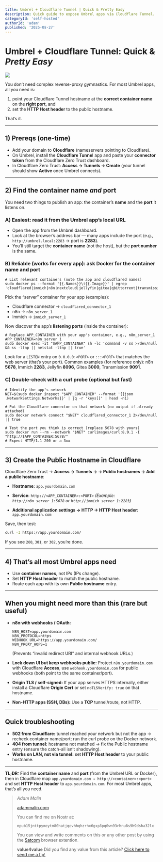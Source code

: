 ```yaml
---
title: Umbrel + Cloudflare Tunnel | Quick & Pretty Easy
description: Quick guide to expose Umbrel apps via Cloudflare Tunnel.
categoryId: 'self-hosted'
authorId: 'adam'
published: '2025-08-27'
---
```


# Umbrel + Cloudflare Tunnel: Quick & *Pretty Easy*

![](http://hedgedoc.malin.onl/uploads/e250d0d8-0386-4d8c-8ebe-a6f805ba1e31.jpg)

You don’t need complex reverse-proxy gymnastics. For most Umbrel apps, all you need is:

1. point your Cloudflare Tunnel hostname at the **correct container name** on the **right port**, and
2. set the **HTTP Host header** to the public hostname.

That’s it.

---

## 1) Prereqs (one-time)

* Add your domain to **Cloudflare** (nameservers pointing to Cloudflare).
* On Umbrel, install the **Cloudflare Tunnel** app and paste your **connector token** from the Cloudflare Zero Trust dashboard.
* In Cloudflare Zero Trust: **Access → Tunnels → Create** (your tunnel should show **Active** once Umbrel connects).

---

## 2) Find the **container name** *and* **port**

You need two things to publish an app: the container’s **name** and the **port** it listens on.

### A) Easiest: read it from the Umbrel app’s local URL

* Open the app from the Umbrel dashboard.
* Look at the browser’s address bar — many apps include the port (e.g., `http://umbrel.local:2283` → port is **2283**).
* You’ll still target the **container name** (not the host), but the **port number** is the same.

### B) Reliable (works for every app): ask Docker for the container name and port

```
# List relevant containers (note the app and cloudflared names)
sudo docker ps --format '{{.Names}}\t{{.Image}}' | egrep 'cloudflared|immich|n8n|nextcloud|jellyfin|gitea|qbittorrent|transmission'
```

Pick the “server” container for your app (examples):

* Cloudflare connector → `cloudflared_connector_1`
* n8n → `n8n_server_1`
* Immich → `immich_server_1`

Now discover the app’s **listening ports** (inside the container):

```
# Replace APP_CONTAINER with your app's container, e.g., n8n_server_1
APP_CONTAINER=n8n_server_1
sudo docker exec -it "$APP_CONTAINER" sh -lc 'command -v ss >/dev/null && ss -ltnp || netstat -ltnp || true'
```

Look for a `LISTEN` entry on `0.0.0.0:<PORT>` or `:::<PORT>` that matches the web server (that’s your port).
Common examples (for reference only): n8n **5678**, Immich **2283**, Jellyfin **8096**, Gitea **3000**, Transmission **9091**.

### C) Double-check with a curl probe (optional but fast)

```
# Identify the app's network
NET=$(sudo docker inspect "$APP_CONTAINER" --format '{{json .NetworkSettings.Networks}}' | jq -r 'keys[]' | head -n1)

# Put the Cloudflare connector on that network (no output if already attached)
sudo docker network connect "$NET" cloudflared_connector_1 2>/dev/null || true

# Test the port you think is correct (replace 5678 with yours)
sudo docker run --rm --network "$NET" curlimages/curl:8.9.1 -I "http://$APP_CONTAINER:5678/"
# Expect HTTP/1.1 200 or a 3xx
```

---

## 3) Create the **Public Hostname** in Cloudflare

Cloudflare Zero Trust → **Access → Tunnels → <your tunnel> → Public hostnames → Add a public hostname**:

* **Hostname:**
  `app.yourdomain.com`

* **Service:**
  `http://<APP_CONTAINER>:<PORT>`
  *(Example: `http://n8n_server_1:5678` or `http://immich_server_1:2283`)*

* **Additional application settings → HTTP → HTTP Host header:**
  `app.yourdomain.com`

Save, then test:

```bash
curl -I https://app.yourdomain.com/
```

If you see `200`, `301`, or `302`, you’re done.

---

## 4) That’s all most Umbrel apps need

* Use **container names**, not IPs (IPs change).
* Set **HTTP Host header** to match the public hostname.
* Route each app with its own **Public hostname** entry.

---

## When you might need more than this (rare but useful)

* **n8n with webhooks / OAuth:**

  ```env
  N8N_HOST=app.yourdomain.com
  N8N_PROTOCOL=https
  WEBHOOK_URL=https://app.yourdomain.com/
  N8N_PROXY_HOPS=1
  ```

  (Prevents “invalid redirect URI” and internal webhook URLs.)

* **Lock down UI but keep webhooks public:**
  Protect `n8n.yourdomain.com` with Cloudflare **Access**, use `webhook.yourdomain.com` for public webhooks (both point to the same container/port).

* **Origin TLS / self-signed:**
  If your app serves HTTPS internally, either install a Cloudflare **Origin Cert** or set `noTLSVerify: true` on that hostname.

* **Non-HTTP apps (SSH, DBs):**
  Use a **TCP** tunnel/route, not HTTP.

---

## Quick troubleshooting

* **502 from Cloudflare:** tunnel reached your network but not the app → recheck container name/port; run the curl probe on the Docker network.
* **404 from tunnel:** hostname not matched → fix the Public hostname entry (ensure the catch-all isn’t shadowing).
* **Works on LAN, not via tunnel:** set **HTTP Host header** to your public hostname.

---

**TL;DR:** Find the **container name** and **port** (from the Umbrel URL or Docker), then in Cloudflare map `app.yourdomain.com → http://<container>:<port>` and set **HTTP Host header** to `app.yourdomain.com`. For most Umbrel apps, that’s all you need.


> *Adam Malin*
> 
> [adammalin.com](https://adammalin.com)
> 
> You can find me on Nostr at:
> 
> `npub15jnttpymeytm80hatjqcvhhqhzrhx6gxp8pq0wn93rhnu8s9h9dsha32lx`
>
> You can view and write comments on this or any other post by using the [Satcom](https://github.com/jinglescode/web-content-conversation) browser extention.
>
> **value4value**
> Did you find any value from this article? [Click here to send me a tip!](https://adammalin.com/tip)
